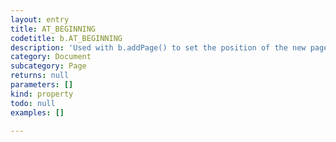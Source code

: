 ```yaml
---
layout: entry
title: AT_BEGINNING
codetitle: b.AT_BEGINNING
description: 'Used with b.addPage() to set the position of the new page in the book.'
category: Document
subcategory: Page
returns: null
parameters: []
kind: property
todo: null
examples: []

---
```

